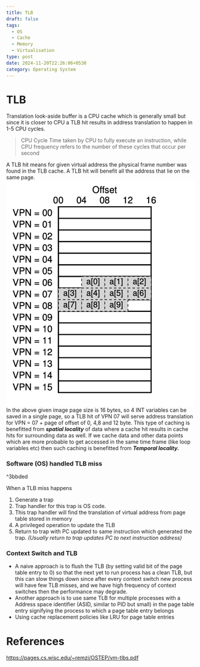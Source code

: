 ```yaml
---
title: TLB
draft: false
tags:
  - OS
  - Cache
  - Memory
  - Virtualisation
type: post
date: 2024-11-20T22:26:06+0530
category: Operating System
---
```



# TLB

Translation look-aside buffer is a CPU cache which is generally small but since it is closer to CPU a TLB hit results in address translation to happen in 1-5 CPU cycles.
> CPU Cycle
> Time taken by CPU to fully execute an instruction, while CPU frequency refers to the number of these cycles that occur per second

A TLB hit means for given virtual address the physical frame number was found in the TLB cache. A TLB hit will benefit all the address that lie on the same page.
![Pasted image 20241120223520.png](/media/pasted-image-20241120223520.png)
In the above given image page size is 16 bytes, so 4 INT variables can be saved in a single page, so a TLB hit of VPN 07 will serve address translation for VPN = 07 + page of offset of 0, 4,8 and 12 byte.
This type of caching is benefitted from ***spatial locality*** of data where a cache hit results in cache hits for surrounding data as well.
If we cache data and other data points which are more probable to get accessed in the same time frame (like loop variables etc) then such caching is benefitted from ***Temporal locality.***

### Software (OS) handled TLB miss

^3bbded

When a TLB miss happens
1. Generate a trap
2. Trap handler for this trap is OS code.
3. This trap handler will find the translation of virtual address from page table stored in memory
4. A privileged operation to update the TLB
5. Return to trap with PC updated to same instruction which generated the trap. *(Usually return to trap updates PC to next instruction address)*
### Context Switch and TLB
- A naive approach is to flush the TLB (by setting valid bit of the page table entry to 0) so that the next yet to run process has a clean TLB, but this can slow things down since after every context switch new process will have few TLB misses, and we have high frequency of context switches then the performance may degrade.
- Another approach is to use same TLB for multiple processes with a Address space identifier (ASID, similar to PID but small) in the page table entry signifying the process to which a page table entry belongs
- Using cache replacement policies like LRU for page table entries 


# References

https://pages.cs.wisc.edu/~remzi/OSTEP/vm-tlbs.pdf



